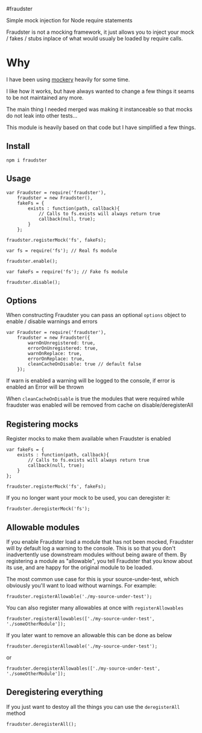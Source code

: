 #fraudster

Simple mock injection for Node require statements

Fraudster is not a mocking framework, it just allows you to inject your mock / fakes / stubs inplace of what would usualy be loaded by require calls.

# Why

I have been using [mockery](https://github.com/mfncooper/mockery) heavily for some time.

I like how it works, but have always wanted to change a few things it seams to be not maintained any more.

The main thing I needed merged was making it instanceable so that mocks do not leak into other tests...

This module is heavily based on that code but I have simplified a few things.


## Install

    npm i fraudster


## Usage

    var Fraudster = require('fraudster'),
        fraudster = new Fraudster(),
        fakeFs = {
            exists : function(path, callback){
                // Calls to fs.exists will always return true
                callback(null, true);
            }
        };

    fraudster.registerMock('fs', fakeFs);

    var fs = require('fs'); // Real fs module

    fraudster.enable();

    var fakeFs = require('fs'); // Fake fs module

    fraudster.disable();

## Options

When constructing Fraudster you can pass an optional `options` object to enable / disable warnings and errors

    var Fraudster = require('fraudster'),
        fraudster = new Fraudster({
            warnOnUnregistered: true,
            errorOnUnregistered: true,
            warnOnReplace: true,
            errorOnReplace: true,
            cleanCacheOnDisable: true // default false
        });

If warn is enabled a warning will be logged to the console, if error is enabled an Error will be thrown

When `cleanCacheOnDisable` is true the modules that were required while fraudster was enabled
will be removed from cache on disable/deregisterAll

## Registering mocks

Register mocks to make them available when Fraudster is enabled

    var fakeFs = {
        exists : function(path, callback){
            // Calls to fs.exists will always return true
            callback(null, true);
        }
    };

    fraudster.registerMock('fs', fakeFs);


If you no longer want your mock to be used, you can deregister it:

    fraudster.deregisterMock('fs');


## Allowable modules

If you enable Fraudster load a module that has not been mocked,  Fraudster will by default log a warning to the console.
This is so that you don't inadvertently use downstream modules without being aware of them.
By registering a module as "allowable", you tell Fraudster that you know about its use, and are happy for the original module to be loaded.

The most common use case for this is your source-under-test, which obviously you'll want to load without warnings. For example:

    fraudster.registerAllowable('./my-source-under-test');

You can also register many allowables at once with `registerAllowables`

    fraudster.registerAllowables(['./my-source-under-test', './someOtherModule']);

If you later want to remove an allowable this can be done as below

    fraudster.deregisterAllowable('./my-source-under-test');

or

    fraudster.deregisterAllowables(['./my-source-under-test', './someOtherModule']);


## Deregistering everything

If you just want to destoy all the things you can use the `deregisterAll` method

    fraudster.deregisterAll();

